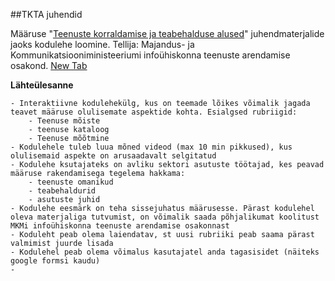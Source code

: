 ##TKTA juhendid

Määruse "[Teenuste korraldamise ja teabehalduse alused](https://eelnoud.valitsus.ee/main/mount/docList/dcaf70ef-c6aa-4cc2-9140-6094aee0970c)" juhendmaterjalide jaoks kodulehe loomine. Tellija: Majandus- ja Kommunikatsiooniministeeriumi infoühiskonna teenuste arendamise osakond. <a href="https://eelnoud.valitsus.ee/main/mount/docList/dcaf70ef-c6aa-4cc2-9140-6094aee0970c" target="_blank">New Tab</a>

__Lähteülesanne__

	- Interaktiivne kodulehekülg, kus on teemade lõikes võimalik jagada teavet määruse olulisemate aspektide kohta. Esialgsed rubriigid:
		- Teenuse mõiste
		- teenuse kataloog
		- Teenuse mõõtmine
	- Kodulehele tuleb luua mõned videod (max 10 min pikkused), kus olulisemaid aspekte on arusaadavalt selgitatud
	- Kodulehe ksutajateks on avliku sektori asutuste töötajad, kes peavad määruse rakendamisega tegelema hakkama: 
		- teenuste omanikud
		- teabehaldurid
		- asutuste juhid
	- Kodulehe eesmärk on teha sissejuhatus määrusesse. Pärast kodulehel oleva materjaliga tutvumist, on võimalik saada põhjalikumat koolitust MKMi infoühiskonna teenuste arendamise osakonnast
	- Koduleht peab olema laiendatav, st uusi rubriiki peab saama pärast valmimist juurde lisada
	- Kodulehel peab olema võimalus kasutajatel anda tagasisidet (näiteks google formsi kaudu)
	- 
	

